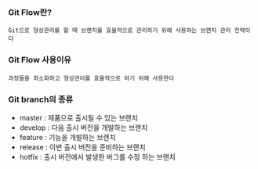 ### Git Flow란?

`Git으로 형상관리를 할 때 브랜치를 효율적으로 관리하기 위해 사용하는 브랜치 관리 전략이다`

### Git Flow 사용이유

`과정들을 최소화하고 형상관리를 효율적으로 하기 위해 사용한다`

### Git branch의 종류
* master : 제품으로 출시될 수 있는 브랜치
* develop : 다음 출시 버전을 개발하는 브랜치
* feature : 기능을 개발하는 브랜치
* release : 이번 출시 버전을 준비하는 브랜치
* hotfix : 출시 버전에서 발생한 버그를 수정 하는 브랜치